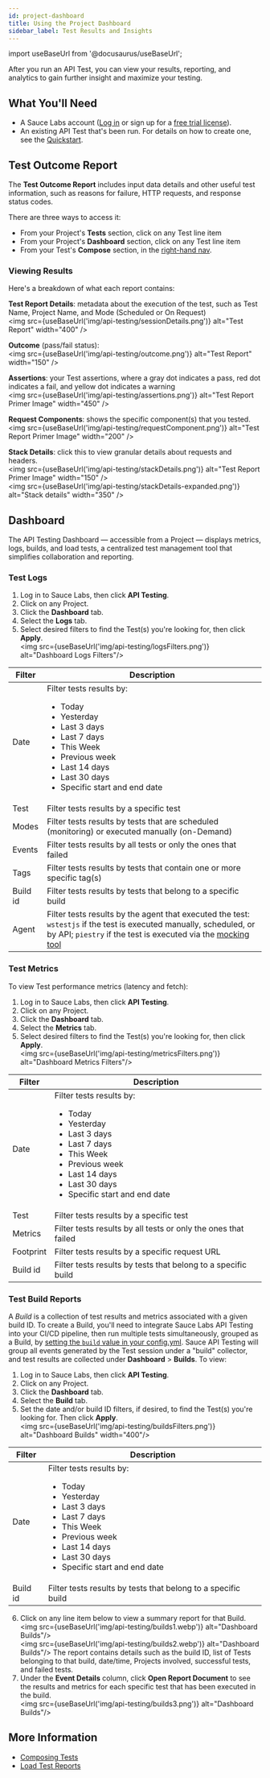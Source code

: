 ```yaml
---
id: project-dashboard
title: Using the Project Dashboard
sidebar_label: Test Results and Insights
---
```


import useBaseUrl from '@docusaurus/useBaseUrl';

After you run an API Test, you can view your results, reporting, and analytics to gain further insight and maximize your testing.

## What You'll Need

- A Sauce Labs account ([Log in](https://accounts.saucelabs.com/am/XUI/#login/) or sign up for a [free trial license](https://saucelabs.com/sign-up)).
- An existing API Test that's been run. For details on how to create one, see the [Quickstart](/api-testing/quickstart/).

## Test Outcome Report

The **Test Outcome Report** includes input data details and other useful test information, such as reasons for failure, HTTP requests, and response status codes.

There are three ways to access it:

- From your Project's **Tests** section, click on any Test line item
- From your Project's **Dashboard** section, click on any Test line item
- From your Test's **Compose** section, in the [right-hand nav](/api-testing/quickstart/#view-test-results).

### Viewing Results

Here's a breakdown of what each report contains:

**Test Report Details**: metadata about the execution of the test, such as Test Name, Project Name, and Mode (Scheduled or On Request)<br/><img src={useBaseUrl('img/api-testing/sessionDetails.png')} alt="Test Report" width="400" />

**Outcome** (pass/fail status):<br/><img src={useBaseUrl('img/api-testing/outcome.png')} alt="Test Report" width="150" />

**Assertions**: your Test assertions, where a gray dot indicates a pass, red dot indicates a fail, and yellow dot indicates a warning<br/><img src={useBaseUrl('img/api-testing/assertions.png')} alt="Test Report Primer Image" width="450" />

**Request Components**: shows the specific component(s) that you tested.<br/><img src={useBaseUrl('img/api-testing/requestComponent.png')} alt="Test Report Primer Image" width="200" />

**Stack Details**: click this to view granular details about requests and headers.<br/><img src={useBaseUrl('img/api-testing/stackDetails.png')} alt="Test Report Primer Image" width="150" /><br/><img src={useBaseUrl('img/api-testing/stackDetails-expanded.png')} alt="Stack details" width="350" />

## Dashboard

The API Testing Dashboard &#8212; accessible from a Project &#8212; displays metrics, logs, builds, and load tests, a centralized test management tool that simplifies collaboration and reporting.

### Test Logs

1. Log in to Sauce Labs, then click **API Testing**.
2. Click on any Project.
3. Click the **Dashboard** tab.
4. Select the **Logs** tab.
5. Select desired filters to find the Test(s) you're looking for, then click **Apply**.<br/>
   <img src={useBaseUrl('img/api-testing/logsFilters.png')} alt="Dashboard Logs Filters"/>

| Filter   | Description                                                                                                                                                                                                                      |
| -------- | -------------------------------------------------------------------------------------------------------------------------------------------------------------------------------------------------------------------------------- |
| Date     | Filter tests results by: <ul><li>Today</li><li>Yesterday</li><li>Last 3 days</li><li>Last 7 days</li><li>This Week</li><li>Previous week</li><li>Last 14 days</li><li>Last 30 days</li><li>Specific start and end date</li></ul> |
| Test     | Filter tests results by a specific test                                                                                                                                                                                          |
| Modes    | Filter tests results by tests that are scheduled (monitoring) or executed manually (on-Demand)                                                                                                                                   |
| Events   | Filter tests results by all tests or only the ones that failed                                                                                                                                                                   |
| Tags     | Filter tests results by tests that contain one or more specific tag(s)                                                                                                                                                           |
| Build id | Filter tests results by tests that belong to a specific build                                                                                                                                                                    |
| Agent    | Filter tests results by the agent that executed the test: `wstestjs` if the test is executed manually, scheduled, or by API; `piestry` if the test is executed via the [mocking tool](/api-testing/mocking/)                     |

### Test Metrics

To view Test performance metrics (latency and fetch):

1. Log in to Sauce Labs, then click **API Testing**.
2. Click on any Project.
3. Click the **Dashboard** tab.
4. Select the **Metrics** tab.
5. Select desired filters to find the Test(s) you're looking for, then click **Apply**.<br/>
   <img src={useBaseUrl('img/api-testing/metricsFilters.png')} alt="Dashboard Metrics Filters"/>

| Filter    | Description                                                                                                                                                                                                                      |
| --------- | -------------------------------------------------------------------------------------------------------------------------------------------------------------------------------------------------------------------------------- |
| Date      | Filter tests results by: <ul><li>Today</li><li>Yesterday</li><li>Last 3 days</li><li>Last 7 days</li><li>This Week</li><li>Previous week</li><li>Last 14 days</li><li>Last 30 days</li><li>Specific start and end date</li></ul> |
| Test      | Filter tests results by a specific test                                                                                                                                                                                          |
| Metrics   | Filter tests results by all tests or only the ones that failed                                                                                                                                                                   |
| Footprint | Filter tests results by a specific request URL                                                                                                                                                                                   |
| Build id  | Filter tests results by tests that belong to a specific build                                                                                                                                                                    |

### Test Build Reports

A _Build_ is a collection of test results and metrics associated with a given build ID. To create a Build, you'll need to integrate Sauce Labs API Testing into your CI/CD pipeline, then run multiple tests simultaneously, grouped as a Build, by [setting the `build` value in your config.yml](/api-testing/integrations/yaml/#metadata). Sauce API Testing will group all events generated by the Test session under a "build" collector, and test results are collected under **Dashboard** > **Builds**. To view:

1. Log in to Sauce Labs, then click **API Testing**.
2. Click on any Project.
3. Click the **Dashboard** tab.
4. Select the **Build** tab.
5. Set the date and/or build ID filters, if desired, to find the Test(s) you're looking for. Then click **Apply**.<br/><img src={useBaseUrl('img/api-testing/buildsFilters.png')} alt="Dashboard Builds" width="400"/>

| Filter   | Description                                                                                                                                                                                                                      |
| -------- | -------------------------------------------------------------------------------------------------------------------------------------------------------------------------------------------------------------------------------- |
| Date     | Filter tests results by: <ul><li>Today</li><li>Yesterday</li><li>Last 3 days</li><li>Last 7 days</li><li>This Week</li><li>Previous week</li><li>Last 14 days</li><li>Last 30 days</li><li>Specific start and end date</li></ul> |
| Build id | Filter tests results by tests that belong to a specific build                                                                                                                                                                    |

6. Click on any line item below to view a summary report for that Build.<img src={useBaseUrl('img/api-testing/builds1.webp')} alt="Dashboard Builds"/><br/><img src={useBaseUrl('img/api-testing/builds2.webp')} alt="Dashboard Builds"/>
   The report contains details such as the build ID, list of Tests belonging to that build, date/time, Projects involved, successful tests, and failed tests.
7. Under the **Event Details** column, click **Open Report Document** to see the results and metrics for each specific test that has been executed in the build.<br/><img src={useBaseUrl('img/api-testing/builds3.png')} alt="Dashboard Builds"/>

## More Information

- [Composing Tests](/api-testing/composer/)
- [Load Test Reports](/api-testing/load-testing/#load-test-reports)
